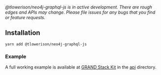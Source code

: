 _@tlowerison/neo4j-graphql-js is in active development. There are rough edges and APIs may change. Please file issues for any bugs that you find or feature requests._

## Installation

```
yarn add @tlowerison/neo4j-graphql-js
```

### Example

A full working example is available at [GRAND Stack Kit](https://github.com/tlowerison/grandstack-kit) in the [api](https://github.com/tlowerison/grandstack-kit/tree/main/api) directory.

